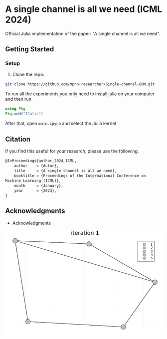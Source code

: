 # A single channel is all we need (ICML 2024)
Official Julia implementation of the paper: "A single channel is all we need".

## Getting Started

### Setup 
1.  Clone the repo:
```bash
git clone https://github.com/mpnn-researcher/Single-channel-GNN.git
```

To run all the experiments you only need to install julia on your computer and then run

```Julia bash
using Pkg
Pkg.add("IJulia")
```

After that, open `main.ipynb` and select the Julia kernel


## Citation
If you find this useful for your research, please use the following.

```
@InProceedings{author_2024_ICML,
    author    = {Autor},
    title     = {A single channel is all we need},
    booktitle = {Proceedings of the International Conference on Machine Learning (ICML)},
    month     = {January},
    year      = {2023},
}
```


## Acknowledgments
 - Acknowledgments

![](wl.gif)
